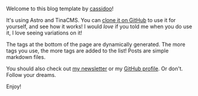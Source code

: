 Welcome to this blog template by [cassidoo](https://cassidoo.co)!

It's using Astro and TinaCMS. You can [clone it on GitHub](https://github.com/cassidoo/blahg) to use it for yourself, and see how it works! I would _love_ if you told me when you do use it, I love seeing variations on it!

The tags at the bottom of the page are dynamically generated. The more tags you use, the more tags are added to the list! Posts are simple markdown files.

You should also check out [my newsletter](https://cassidoo.co/newsletter) or my [GitHub profile](https://github.com/cassidoo). Or don't. Follow your dreams.

Enjoy!
